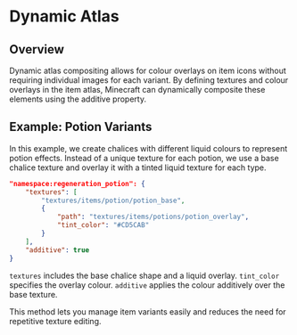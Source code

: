 
# Dynamic Atlas

## Overview
Dynamic atlas compositing allows for colour overlays on item icons without requiring individual images for each variant. By defining textures and colour overlays in the item atlas, Minecraft can dynamically composite these elements using the additive property.

## Example: Potion Variants
In this example, we create chalices with different liquid colours to represent potion effects. Instead of a unique texture for each potion, we use a base chalice texture and overlay it with a tinted liquid texture for each type.

```json
"namespace:regeneration_potion": {
    "textures": [
        "textures/items/potion/potion_base",
        {
            "path": "textures/items/potions/potion_overlay",
            "tint_color": "#CD5CAB"
        }
    ],
    "additive": true
}
```

`textures` includes the base chalice shape and a liquid overlay.
`tint_color` specifies the overlay colour.
`additive` applies the colour additively over the base texture.

This method lets you manage item variants easily and reduces the need for repetitive texture editing.